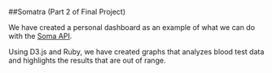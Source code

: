 ##Somatra
(Part 2 of Final Project)

We have created a personal dashboard as an example of what we can do with the [Soma API](https://github.com/jorjahung/Soma).

Using D3.js and Ruby, we have created graphs that analyzes blood test data and highlights the results that are out of range.
